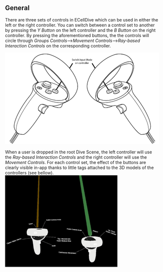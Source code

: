## General
There are three sets of controls in ECellDive which can be used in either the left or the right controller.
You can switch between a control set to another by pressing the *Y Button* on the left controller and the *B Button* on the right controller. By pressing the aforementioned buttons, the the controls will circle through *Groups Controls*-->*Movement Controls*-->*Ray-based Interaction Controls* on the corresponding controller.

<img src="../../../resources/images/schematics/Quest2_controller_switch_input.png" alt="Schematic Switch Input Mode" style="height: 300px;"/>

When a user is dropped in the root Dive Scene, the left controller will use the *Ray-based Interaction Controls* and the right controller will use the *Movement Controls*. 
For each control set, the effect of the buttons are clearly visible in-app thanks to little tags attached to the 3D models of the controllers (see bellow). 
<img src="../../../resources/images/controls/left_right_controls_general.jpg" alt="Default Controllers Setup in Dive" style="height: 300px;"/>